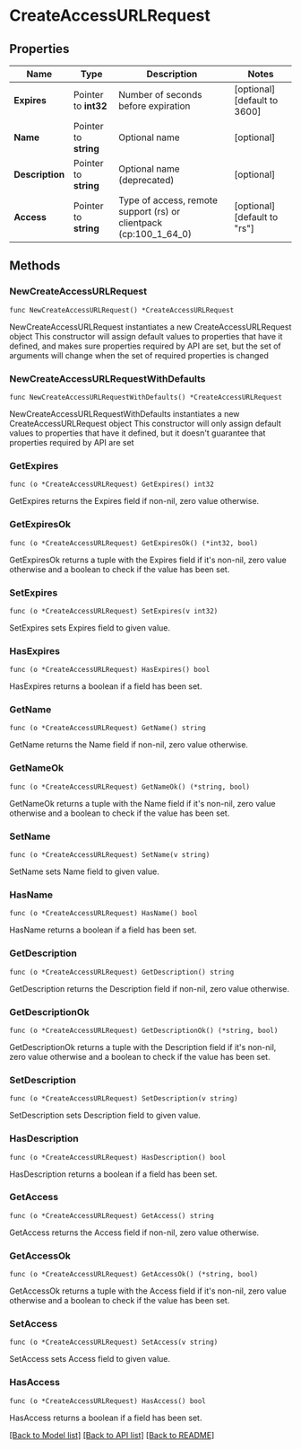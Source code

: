 # CreateAccessURLRequest

## Properties

Name | Type | Description | Notes
------------ | ------------- | ------------- | -------------
**Expires** | Pointer to **int32** | Number of seconds before expiration | [optional] [default to 3600]
**Name** | Pointer to **string** | Optional name | [optional] 
**Description** | Pointer to **string** | Optional name (deprecated) | [optional] 
**Access** | Pointer to **string** | Type of access, remote support (rs) or clientpack (cp:100_1_64_0) | [optional] [default to "rs"]

## Methods

### NewCreateAccessURLRequest

`func NewCreateAccessURLRequest() *CreateAccessURLRequest`

NewCreateAccessURLRequest instantiates a new CreateAccessURLRequest object
This constructor will assign default values to properties that have it defined,
and makes sure properties required by API are set, but the set of arguments
will change when the set of required properties is changed

### NewCreateAccessURLRequestWithDefaults

`func NewCreateAccessURLRequestWithDefaults() *CreateAccessURLRequest`

NewCreateAccessURLRequestWithDefaults instantiates a new CreateAccessURLRequest object
This constructor will only assign default values to properties that have it defined,
but it doesn't guarantee that properties required by API are set

### GetExpires

`func (o *CreateAccessURLRequest) GetExpires() int32`

GetExpires returns the Expires field if non-nil, zero value otherwise.

### GetExpiresOk

`func (o *CreateAccessURLRequest) GetExpiresOk() (*int32, bool)`

GetExpiresOk returns a tuple with the Expires field if it's non-nil, zero value otherwise
and a boolean to check if the value has been set.

### SetExpires

`func (o *CreateAccessURLRequest) SetExpires(v int32)`

SetExpires sets Expires field to given value.

### HasExpires

`func (o *CreateAccessURLRequest) HasExpires() bool`

HasExpires returns a boolean if a field has been set.

### GetName

`func (o *CreateAccessURLRequest) GetName() string`

GetName returns the Name field if non-nil, zero value otherwise.

### GetNameOk

`func (o *CreateAccessURLRequest) GetNameOk() (*string, bool)`

GetNameOk returns a tuple with the Name field if it's non-nil, zero value otherwise
and a boolean to check if the value has been set.

### SetName

`func (o *CreateAccessURLRequest) SetName(v string)`

SetName sets Name field to given value.

### HasName

`func (o *CreateAccessURLRequest) HasName() bool`

HasName returns a boolean if a field has been set.

### GetDescription

`func (o *CreateAccessURLRequest) GetDescription() string`

GetDescription returns the Description field if non-nil, zero value otherwise.

### GetDescriptionOk

`func (o *CreateAccessURLRequest) GetDescriptionOk() (*string, bool)`

GetDescriptionOk returns a tuple with the Description field if it's non-nil, zero value otherwise
and a boolean to check if the value has been set.

### SetDescription

`func (o *CreateAccessURLRequest) SetDescription(v string)`

SetDescription sets Description field to given value.

### HasDescription

`func (o *CreateAccessURLRequest) HasDescription() bool`

HasDescription returns a boolean if a field has been set.

### GetAccess

`func (o *CreateAccessURLRequest) GetAccess() string`

GetAccess returns the Access field if non-nil, zero value otherwise.

### GetAccessOk

`func (o *CreateAccessURLRequest) GetAccessOk() (*string, bool)`

GetAccessOk returns a tuple with the Access field if it's non-nil, zero value otherwise
and a boolean to check if the value has been set.

### SetAccess

`func (o *CreateAccessURLRequest) SetAccess(v string)`

SetAccess sets Access field to given value.

### HasAccess

`func (o *CreateAccessURLRequest) HasAccess() bool`

HasAccess returns a boolean if a field has been set.


[[Back to Model list]](../README.md#documentation-for-models) [[Back to API list]](../README.md#documentation-for-api-endpoints) [[Back to README]](../README.md)


